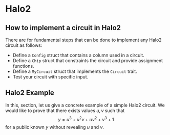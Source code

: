 # Halo2

## How to implement a circuit in Halo2

There are for fundamental steps that can be done to implement any Halo2 circuit as follows:

- Define a `Config` struct that contains a column used in a circuit.
- Define a `Chip` struct that constraints the circuit and provide assignment functions.
- Define a `MyCircuit` struct that  implements the `Circuit` trait.
- Test your circuit with specific input.

## Halo2 Example

In this, section, let us give a concrete example of a simple Halo2 circuit. We would like to prove that there exists values $u,v$
such that
$$y=u^3+u^2v+uv^2+v^3+1$$
for a public known $y$ without revealing $u$ and $v$.